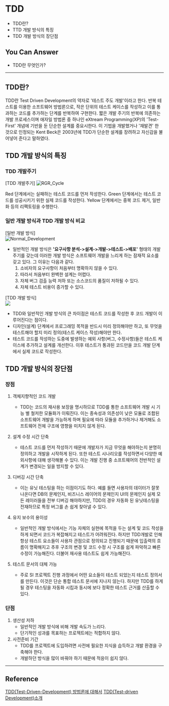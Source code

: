 # TDD
<!--Table of Contents-->
- TDD란?
- TTD 개발 방식의 특징
- TDD 개발 방식의 장단점

## You Can Answer
- TDD란 무엇인가?
---

## TDD란?
TDD란 Test Driven Development의 약자로 '테스트 주도 개발'이라고 한다. 반복 테스트를 이용한 소프트웨어 방법론으로, 작은 단위의 테스트 케이스를 작성하고 이를 통과하는 코드를 추가하는 단계를 반복하여 구현한다.
짧은 개발 주기의 반복에 의존하는 개발 프로세스이며 애자일 방법론 중 하나인 eXtream Programming(XP)의 'Test-First' 개념에 기반을 둔 단순한 설계를 중요시한다. 이 기법을 개발했거나 '재발견' 한 것으로 인정되는 Kent Beck은 2003년에 TDD가 단순한 설계를 장려하고 자신감을 불어넣어 준다고 말하였다.

## TDD 개발 방식의 특징
### TDD 개발주기
[TDD 개발주기]
![RGR_Cycle](img/RGR_Cycle.png)

Red 단계에서는 실패하는 테스트 코드를 먼저 작성한다.
Green  단계에서는 테스트 코드를 성공시키기 위한 실제 코드를 작성한다.
Yellow 단계에서는 중복 코드 제거, 일반화 등의 리팩토링을 수행한다.

### 일반 개발 방식과 TDD 개발 방식 비교
[일반 개발 방식] <br>
![Normal_Development](img/Normal_Development.png)
- 일반적인 개발 방식은 **'요구사항 분석->설계->개발->테스트->배포'** 형태의 개발 주기를 갖는데 이러한 개발 방식은 소프트웨어 개발을 느리게 하는 잠재적 요소를 갖고 있다.
  그 이유는 다음과 같다.
  1. 소비자의 요구사항이 처음부터 명확하지 않을 수 있다.
  2. 따라서 처음부터 완벽한 설계는 어렵다.
  3. 자체 버그 검출 능력 저하 또는 소스코드의 품질이 저하될 수 있다.
  4. 자체 테스트 비용이 증가할 수 있다.

[TDD 개발 방식] <br>
<img src = "img/TDD.png">
- TDD와 일반적인 개발 방식의 큰 차이점은 테스트 코드를 작성한 후 코드 개발이 이루어진다는 점이다.
- 디자인(설계) 단계에서 프로그래밍 목적을 반드시 미리 정의해야만 하고, 또 무엇을 테스트해야 할지 미리 정의(테스트 케이스 작성)해야만 한다.
 - 테스트 코드를 작성하는 도중에 발생하는 예외 사항(버그, 수정사항)들은 테스트 케이스에 추가하고 설계를 개선한다. 이후 테스트가 통과된 코드만을 코드 개발 단계에서 실제 코드로 작성한다.

## TDD 개발 방식의 장단점

### 장점
1. 객체지향적인 코드 개발
    - TDD는 코드의 재사용 보장을 명시하므로 TDD를 통한 소프트웨어 개발 시 기능 별 철저한 모듈화가 이뤄진다. 이는 종속성과 의존성이 낮은 모듈로 조합된 소프트웨어 개발을 가능하게 하며 필요에 따라 모듈을 추가하거나 제거해도 소프트웨어 전체 구조에 영향을 미치지 않게 된다.

2. 설계 수정 시간 단축
    - 테스트 코드를 먼저 작성하기 때문에 개발자가 지금 무엇을 해야하는지 분명히 정의하고 개발을 시작하게 된다. 또한 테스트 시나리오를 작성하면서 다양한 예외사항에 대해 생각해볼 수 있다. 이는 개발 진행 중 소프트웨어의 전반적인 설계가 변경되는 일을 방지할 수 있다.

3. 디버깅 시간 단축
    - 이는 유닛 테스팅을 하는 이점이기도 하다. 예를 들면 사용자의 데이터가 잘못 나온다면 DB의 문제인지, 비즈니스 레이어의 문제인지 UI의 문제인지 실제 모든 레이러들을 전부 디버깅 해야하지만, TDD의 경우 자동화 된 유닛테스팅을 전재하므로 특정 버그를 손 쉽게 찾아낼 수 있다.

4. 유지 보수의 용이성
    - 일반적인 개발 방식에서는 기능 자체의 실현에 목적을 두는 설계 및 코드 작성을 하게 되면서 코드가 복잡해지고 테스트가 어려워진다.
    하지만 TDD개발로 인해 항상 테스트 요소들이 사용자 관점으로 정의되고 진행되기 때문에 입출력의 흐름이 명확해지고 추후 구조의 변경 및 코드 수정 시 구조를 쉽게 파악하고 빠른 수정이 가능해진다.
    더불어 재사용 테스트도 쉽게 가능해진다.

5. 테스트 문서의 대체 가능
    - 주로 SI 프로젝트 진행 과정에서 어떤 요소들이 테스트 되었는지 테스트 정의서를 만든다. 이것은 단순 통합 테스트 문서에 지나지 않는다. 하지만 TDD를 하게 될 경우 테스팅을 자동화 시킴과 동시에 보다 정확한 테스트 근거를 산출할 수 있다.

### 단점
1. 생산성 저하
    - 일반적인 개발 방식에 비해 개발 속도가 느리다.
    - 단기적인 성과를 목표하는 프로젝트에는 적합하지 않다.
2. 사전준비 기간
    - TDD를 프로젝트에 도입하려면 사전에 필요한 지식을 습득하고 개발 환경을 구축해야 한다.
    - 개발하던 방식을 많이 바꿔야 하기 때문에 적응이 쉽지 않다.

---
## Reference
[TDD(Test-Driven-Development) 방법론에 대해서](https://wooaoe.tistory.com/33)
[TDD(Test-driven Development)소개](https://m.blog.naver.com/suresofttech/221569611618)
